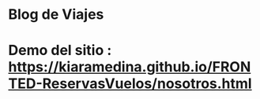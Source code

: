 # Blog de Viajes
# Demo del sitio : https://kiaramedina.github.io/FRONTED-ReservasVuelos/nosotros.html
